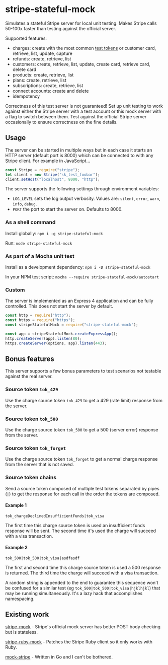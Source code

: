 # stripe-stateful-mock

Simulates a stateful Stripe server for local unit testing.  Makes Stripe calls 50-100x faster than testing against the official server.

Supported features:
- charges: create with the most common [test tokens](https://stripe.com/docs/testing) or customer card, retrieve, list, update, capture
- refunds: create, retrieve, list
- customers: create, retrieve, list, update, create card, retrieve card, delete card
- products: create, retrieve, list
- plans: create, retrieve, list
- subscriptions: create, retrieve, list
- connect accounts: create and delete
- idempotency

Correctness of this test server is not guaranteed!  Set up unit testing to work against either the Stripe server with a test account or this mock server with a flag to switch between them.  Test against the official Stripe server occasionally to ensure correctness on the fine details.

## Usage

The server can be started in multiple ways but in each case it starts an HTTP server (default port is 8000) which can be connected to with any Stripe client.  For example in JavaScript...

```javascript
const Stripe = require("stripe");
let client = new Stripe("sk_test_foobar");
client.setHost("localhost", 8000, "http");
```

The server supports the following settings through environment variables:

- `LOG_LEVEL` sets the log output verbosity.  Values are: `silent`, `error`, `warn`, `info`, `debug`.
- `PORT` the port to start the server on.  Defaults to 8000.

### As a shell command

Install globally: `npm i -g stripe-stateful-mock`

Run: `node stripe-stateful-mock`

### As part of a Mocha unit test

Install as a development dependency: `npm i -D stripe-stateful-mock`

In your NPM test script: `mocha --require stripe-stateful-mock/autostart`

### Custom

The server is implemented as an Express 4 application and can be fully controlled.  This does not start the server by default.

```javascript
const http = require("http");
const https = require("https");
const stripeStatefulMock = require("stripe-stateful-mock");

const app = stripeStatefulMock.createExpressApp();
http.createServer(app).listen(80);
https.createServer(options, app).listen(443);
```

## Bonus features

This server supports a few bonus parameters to test scenarios not testable against the real server.

### Source token `tok_429`

Use the charge source token `tok_429` to get a 429 (rate limit) response from the server.

### Source token `tok_500`

Use the charge source token `tok_500` to get a 500 (server error) response from the server.

### Source token `tok_forget`

Use the charge source token `tok_forget` to get a normal charge response from the server that is not saved.

### Source token chains

Send a source token composed of multiple test tokens separated by pipes (`|`) to get the response for each call in the order the tokens are composed.

#### Example 1

`tok_chargeDeclinedInsufficientFunds|tok_visa`

The first time this charge source token is used an insufficient funds response will be sent.  The second time it's used the charge will succeed with a visa transaction.

#### Example 2

`tok_500|tok_500|tok_visa|asdfasdf`

The first and second time this charge source token is used a 500 response is returned.  The third time the charge will succeed with a visa transaction.

A random string is appended to the end to guarantee this sequence won't be confused for a similar test (eg `tok_500|tok_500|tok_visa|hjklhjkl`) that may be running simultaneously.  It's a lazy hack that accomplishes namespacing.

## Existing work

[stripe-mock](https://github.com/stripe/stripe-mock) - Stripe's official mock server has better POST body checking but is stateless.

[stripe-ruby-mock](https://github.com/rebelidealist/stripe-ruby-mock) - Patches the Stripe Ruby client so it only works with Ruby.

[mock-stripe](https://github.com/prasanthkv/mock-stripe) - Written in Go and I can't be bothered.

